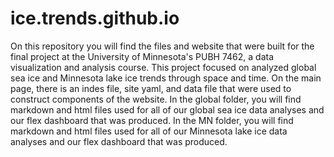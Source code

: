 # ice.trends.github.io
On this repository you will find the files and website that were built for the final project at the University of Minnesota's PUBH 7462, a data visualization and analysis course.
This project focused on analyzed global sea ice and Minnesota lake ice trends through space and time.
On the main page, there is an indes file, site yaml, and data file that were used to construct components of the website. 
In the global folder, you will find markdown and html files used for all of our global sea ice data analyses and our flex dashboard that was produced.
In the MN folder, you will find markdown and html files used for all of our Minnesota lake ice data analyses and our flex dashboard that was produced.
